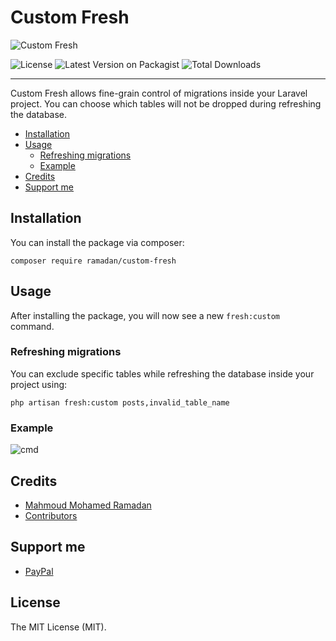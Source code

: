 # Custom Fresh

![Custom Fresh](https://user-images.githubusercontent.com/48416569/180634178-2ea1ce4c-6e6d-4374-843d-6175785238f6.png "Custom Fresh")

![License](https://img.shields.io/packagist/l/ramadan/custom-fresh "License")
![Latest Version on Packagist](https://img.shields.io/packagist/v/ramadan/custom-fresh "Latest Version on Packagist")
![Total Downloads](https://img.shields.io/packagist/dt/ramadan/custom-fresh "Total Downloads")

 - - -

Custom Fresh allows fine-grain control of migrations inside your Laravel project. You can choose which tables will not be dropped during refreshing the database.

- [Installation](#installation)
- [Usage](#usage)
  - [Refreshing migrations](#refreshing-migrations)
  - [Example](#example)
- [Credits](#credits)
- [Support me](#support-me)

## Installation

You can install the package via composer:

```SHELL
composer require ramadan/custom-fresh
```

## Usage

After installing the package, you will now see a new `fresh:custom` command.

### Refreshing migrations

You can exclude specific tables while refreshing the database inside your project using:

```SHELL
php artisan fresh:custom posts,invalid_table_name
```

### Example

![cmd](https://github.com/mahmoudmohamedramadan/custom-fresh/assets/48416569/06cc0df0-45f7-488b-b448-7ca18ffcf767 "Custom Fresh")

## Credits

- [Mahmoud Mohamed Ramadan](https://github.com/mahmoudmohamedramadan)
- [Contributors](https://github.com/mahmoudmohamedramadan/custom-fresh/graphs/contributors)

## Support me

- [PayPal](https://www.paypal.com/paypalme/mmramadan496)

## License

The MIT License (MIT).
